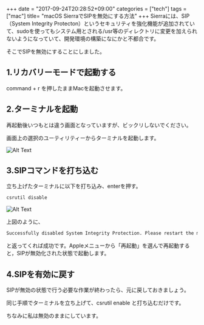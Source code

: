 +++
date = "2017-09-24T20:28:52+09:00"
categories = ["tech"]
tags = ["mac"]
title= "macOS SierraでSIPを無効にする方法"
+++
Sierraには、SIP（System Integrity Protecton）というセキュリティを強化機能が追加されていて、sudoを使ってもシステム用とされる/usr等のディレクトリに変更を加えられないようになっていて、開発環境の構築になにかと不都合です。

そこでSIPを無効にすることにしました。

## 1.リカバリーモードで起動する
command + r を押したままMacを起動させます。

## 2.ターミナルを起動
再起動後いつもとは違う画面となっていますが、ビックリしないでください。

画面上の選択のユーティリティーからターミナルを起動します。

![Alt Text](https://c1.staticflickr.com/5/4461/36608131523_42793469ff_z.jpg) 


## 3.SIPコマンドを打ち込む

立ち上げたターミナルに以下を打ち込み、enterを押す。

```bash
csrutil disable
```

![Alt Text](https://c1.staticflickr.com/5/4401/36608134733_f719cfd7ab_z.jpg) 

上図のように、

```bash
Successfully disabled System Integrity Protection. Please restart the machine for the changes to take effect.
```

と返ってくれば成功です。Appleメニューから「再起動」を選んで再起動すると，SIPが無効化された状態で起動します。

## 4.SIPを有効に戻す

SIPが無効の状態で行う必要な作業が終わったら、元に戻しておきましょう。

同じ手順でターミナルを立ち上げて、csrutil enable と打ち込むだけです。

ちなみに私は無効のままにしています。
